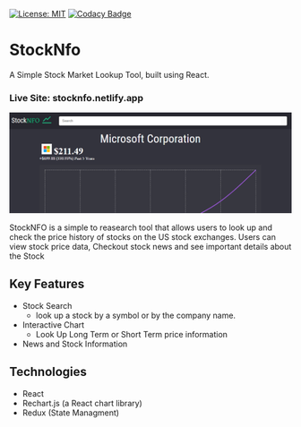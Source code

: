 [![License: MIT](https://img.shields.io/badge/License-MIT-yellow.svg)](https://opensource.org/licenses/MIT)
[![Codacy Badge](https://api.codacy.com/project/badge/Grade/14c522e8e3834379b863b257c272172a)](https://www.codacy.com/manual/eamrhein/stockresearch?utm_source=github.com&amp;utm_medium=referral&amp;utm_content=eamrhein/Mock-Portfolio&amp;utm_campaign=Badge_Grade)

# StockNfo
A Simple Stock Market Lookup Tool, built using React.
### Live Site: stocknfo.netlify.app
![Welcome](/readme_media/Welcome.png)

StockNFO is a simple to reasearch tool that allows users to look up and check the price history of stocks on the US stock exchanges. Users can view stock price data, Checkout stock news and see important details about the Stock

## Key Features
+ Stock Search
  + look up a stock by a symbol or by the company name.
+ Interactive Chart
  + Look Up Long Term or Short Term price information
+ News and Stock Information

## Technologies 
 + React
 + Rechart.js (a React chart library)
 + Redux (State Managment)

